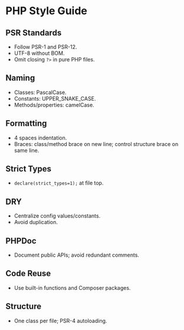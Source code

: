 # PHP Style Guide

## PSR Standards
- Follow PSR-1 and PSR-12.
- UTF-8 without BOM.
- Omit closing `?>` in pure PHP files.

## Naming
- Classes: PascalCase.
- Constants: UPPER_SNAKE_CASE.
- Methods/properties: camelCase.

## Formatting
- 4 spaces indentation.
- Braces: class/method brace on new line; control structure brace on same line.

## Strict Types
- `declare(strict_types=1);` at file top.

## DRY
- Centralize config values/constants.
- Avoid duplication.

## PHPDoc
- Document public APIs; avoid redundant comments.

## Code Reuse
- Use built-in functions and Composer packages.

## Structure
- One class per file; PSR-4 autoloading.
